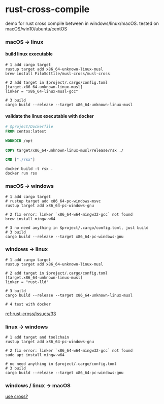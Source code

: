 # rust-cross-compile

demo for rust cross compile between in windows/linux/macOS. tested on macOS/win10/ubuntu/centOS

### macOS -> linux

#### build linux executable

```shell
# 1 add cargo target
rustup target add x86_64-unknown-linux-musl
brew install FiloSottile/musl-cross/musl-cross

# 2 add target in $project/.cargo/config.toml
[target.x86_64-unknown-linux-musl]
linker = "x86_64-linux-musl-gcc"

# 3 build
cargo build --release --target x86_64-unknown-linux-musl
```

#### validate the linux executable with docker

```dockerfile
# $project/Dockerfile
FROM centos:latest
 
WORKDIR /opt
 
COPY target/x86_64-unknown-linux-musl/release/rsx ./
 
CMD ["./rsx"]
```

```shell
docker build -t rsx .
docker run rsx
```

### macOS -> windows

```shell
# 1 add cargo target
# rustup target add x86_64-pc-windows-msvc
rustup target add x86_64-pc-windows-gnu

# 2 fix error: linker `x86_64-w64-mingw32-gcc` not found
brew install mingw-w64

# 3 no need anything in $project/.cargo/config.toml, just build
# 3 build
cargo build --release --target x86_64-pc-windows-gnu
```

### windows -> linux

```shell
# 1 add cargo target
rustup target add x86_64-unknown-linux-musl

# 2 add target in $project/.cargo/config.toml
[target.x86_64-unknown-linux-musl]
linker = "rust-lld"

# 3 build
cargo build --release --target x86_64-unknown-linux-musl

# 4 test with docker
```

[ref:rust-cross/issues/33](https://github.com/japaric/rust-cross/issues/33#issuecomment-500111581)

### linux -> windows

```shell
# 1 add target and toolchain
rustup target add x86_64-pc-windows-gnu

# 2 fix error: linker `x86_64-w64-mingw32-gcc` not found
sudo apt install mingw-w64

# no need anything in $project/.cargo/config.toml
# 3 build
cargo build --release --target x86_64-pc-windows-gnu
```

### windows / linux -> macOS

[use cross?](https://github.com/cross-rs/cross)

